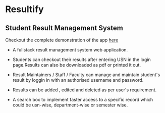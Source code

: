 # Resultify
## Student Result Management System



Checkout the complete demonstration of the app [here](https://youtu.be/ePkL9_u88Vo)

* A fullstack result management system web application. 
* Students can checkout their results after entering USN in the login page.Results can also be downloaded as pdf or printed it out.

* Result Maintainers / Staff / Faculty can manage and maintain student's result by loggin in with an authorised username and password.
* Results can be added , edited and deleted as per user's requirement.
* A search box to implement faster access to a specific record  which could be usn-wise, department-wise or semester wise.
